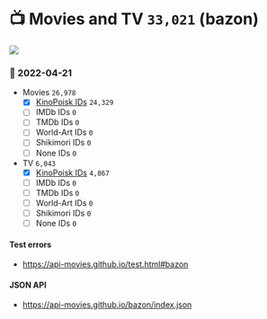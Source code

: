# :tv: Movies and TV `33,021` (bazon)

<a href="https://API-Movies.github.io"><img src="https://API-Movies.github.io/banner.png?cache"></a>

### :date: 2022-04-21
- Movies `26,978`
  - [x] <a href="https://API-Movies.github.io/bazon/movie_kinopoisk_ids.json">KinoPoisk IDs</a> `24,329`
  - [ ] IMDb IDs `0`
  - [ ] TMDb IDs `0`
  - [ ] World-Art IDs `0`
  - [ ] Shikimori IDs `0`
  - [ ] None IDs `0`
- TV `6,043`
  - [x] <a href="https://API-Movies.github.io/bazon/tv_kinopoisk_ids.json">KinoPoisk IDs</a> `4,867`
  - [ ] IMDb IDs `0`
  - [ ] TMDb IDs `0`
  - [ ] World-Art IDs `0`
  - [ ] Shikimori IDs `0`
  - [ ] None IDs `0`
#### Test errors
- <a href='https://api-movies.github.io/test.html#bazon'>https://api-movies.github.io/test.html#bazon</a>
#### JSON API
- <a href='https://api-movies.github.io/bazon/index.json'>https://api-movies.github.io/bazon/index.json</a>
